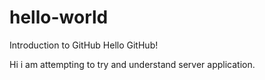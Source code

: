 # hello-world
Introduction to GitHub Hello GitHub!

Hi i am attempting to try and understand server application.
